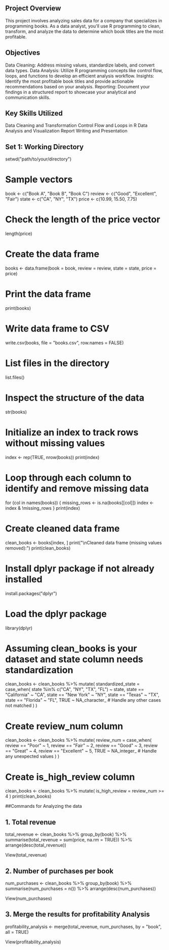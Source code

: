 ## Project Overview

This project involves analyzing sales data for a company that specializes in programming books. As a data analyst, you'll use R programming to clean, transform, and analyze the data to determine which book titles are the most profitable.

## Objectives
Data Cleaning: Address missing values, standardize labels, and convert data types.
Data Analysis: Utilize R programming concepts like control flow, loops, and functions to develop an efficient analysis workflow.
Insights: Identify the most profitable book titles and provide actionable recommendations based on your analysis.
Reporting: Document your findings in a structured report to showcase your analytical and communication skills.

## Key Skills Utilized
Data Cleaning and Transformation
Control Flow and Loops in R
Data Analysis and Visualization
Report Writing and Presentation

## Set 1: Working Directory

setwd("path/to/your/directory")


# Sample vectors
book <- c("Book A", "Book B", "Book C")
review <- c("Good", "Excellent", "Fair")
state <- c("CA", "NY", "TX")
price <- c(10.99, 15.50, 7.75)

# Check the length of the price vector
length(price)


# Create the data frame
books <- data.frame(book = book,
                    review = review,
                    state = state,
                    price = price)

# Print the data frame
print(books)


# Write data frame to CSV
write.csv(books, file = "books.csv", row.names = FALSE)

# List files in the directory
list.files()


# Inspect the structure of the data
str(books)

# Initialize an index to track rows without missing values
index <- rep(TRUE, nrow(books))
print(index)

# Loop through each column to identify and remove missing data
for (col in names(books)) {
    missing_rows <- is.na(books[[col]])
    index <- index & !missing_rows
}
print(index)

# Create cleaned data frame
clean_books <- books[index, ]
print("\nCleaned data frame (missing values removed):")
print(clean_books)



# Install dplyr package if not already installed
install.packages("dplyr")

# Load the dplyr package
library(dplyr)

# Assuming clean_books is your dataset and state column needs standardization
clean_books <- clean_books %>%
    mutate(
        standardized_state = case_when(
            state %in% c("CA", "NY", "TX", "FL") ~ state,
            state == "California" ~ "CA",
            state == "New York" ~ "NY",
            state == "Texas" ~ "TX",
            state == "Florida" ~ "FL",
            TRUE ~ NA_character_  # Handle any other cases not matched
        )
    )





# Create review_num column
clean_books <- clean_books %>%
    mutate(
        review_num = case_when(
            review == "Poor" ~ 1,
            review == "Fair" ~ 2,
            review == "Good" ~ 3,
            review == "Great" ~ 4,
            review == "Excellent" ~ 5,
            TRUE ~ NA_integer_  # Handle any unexpected values
        )
    )



# Create is_high_review column
clean_books <- clean_books %>%
    mutate(
        is_high_review = review_num >= 4
    )
print(clean_books)


##Commands for Analyzing the data 
## 1. Total revenue
total_revenue <- clean_books %>%
     group_by(book) %>%
     summarise(total_revenue = sum(price, na.rm = TRUE)) %>%
     arrange(desc(total_revenue))
     
 View(total_revenue)
 
## 2. Number of purchases per book
num_purchases <- clean_books %>%
     group_by(book) %>%
    summarise(num_purchases = n()) %>%
    arrange(desc(num_purchases))
    
 View(num_purchases)

 ## 3. Merge the results for profitability Analysis  
 profitability_analysis <- merge(total_revenue, num_purchases, by = "book", all = TRUE)
 
 View(profitability_analysis)
